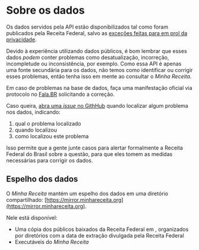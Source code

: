 # Sobre os dados

Os dados servidos pela API estão disponibilizados tal como foram publicados pela Receita Federal, salvo as [exceções feitas para em prol da privacidade](/servidor/#questoes-de-privacidade).

Devido à experiência utilizando dados públicos, é bom lembrar que esses dados _podem_ conter problemas como desatualização, incorreção, incompletude ou inconsistência, por exemplo. Como essa API é apenas uma fonte secundária para os dados, não temos como identificar ou corrigir esses problemas, então tenha isso em mente ao consultar o _Minha Receita_.

Em caso de problemas na base de dados, faça uma manifestação oficial via protocolo no [Fala.BR](https://falabr.cgu.gov.br/publico/Manifestacao/SelecionarTipoManifestacao.aspx) solicitando a correção.

Caso queira, [abra uma _issue_ no GithHub](https://github.com/cuducos/minha-receita/issues) quando localizar algum problema nos dados, indicando:

1. qual o problema localizado
1. quando localizou
1. como localizou este problema

Isso permite que a gente junte casos para alertar formalmente a Receita Federal do Brasil sobre a questão, para que eles tomem as medidas necessárias para corrigir os dados.

## Espelho dos dados

O _Minha Receita_ mantém um espelho dos dados em uma diretório compartilhado: [https://mirror.minhareceita.org](https://mirror.minhareceita.org).

Nele está disponível:

* Uma cópia dos públicos baixados da Receita Federal em , organizados por diretórios com a data de extração divulgada pela Receita Federal
* Executáveis do _Minha Receita_
